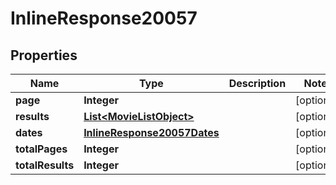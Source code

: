 
# InlineResponse20057

## Properties
Name | Type | Description | Notes
------------ | ------------- | ------------- | -------------
**page** | **Integer** |  |  [optional]
**results** | [**List&lt;MovieListObject&gt;**](MovieListObject.md) |  |  [optional]
**dates** | [**InlineResponse20057Dates**](InlineResponse20057Dates.md) |  |  [optional]
**totalPages** | **Integer** |  |  [optional]
**totalResults** | **Integer** |  |  [optional]



